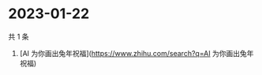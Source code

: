 # 2023-01-22

共 1 条

<!-- BEGIN ZHIHUSEARCH -->
<!-- 最后更新时间 Sun Jan 22 2023 02:07:34 GMT+0800 (China Standard Time) -->
1. [AI 为你画出兔年祝福](https://www.zhihu.com/search?q=AI 为你画出兔年祝福)
<!-- END ZHIHUSEARCH -->
